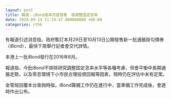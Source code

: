 ```yaml
---
layout: post
title: 報道：iBond或本月底發售　或調整固定息率
date: 2020-09-14 11:19:47.000000000 +08:00
categories: rthk
---
```


有報道引述消息指，政府暫訂本月29日至10月13日公開發售新一批通脹掛勾債券（iBond），最快下周舉行記者會交代詳情。

本港上一批iBond發行在2016年6月。

報道指，今批iBond不排除研究調整固定息率水平等各種考慮，但會平衡中長期通脹走勢，以及零息環境下小市民合理投資回報等因素，現時仍在評估中未有定案。

金管局回覆本台查詢時指，iBond籌備工作仍在進行中，當準備工作完成後，會適時作出公布。
